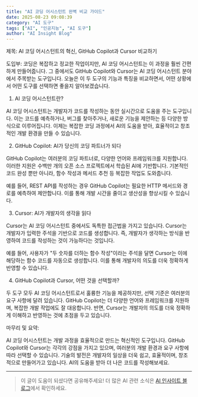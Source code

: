 ```yaml
---
title: "AI 코딩 어시스턴트 완벽 비교 가이드"
date: 2025-08-23 09:08:39
category: "AI 도구"
tags: ["AI", "인공지능", "AI 도구"]
author: "AI Insight Blog"
---
```


제목: AI 코딩 어시스턴트의 혁신, GitHub Copilot과 Cursor 비교하기

도입부: 
코딩은 복잡하고 정교한 작업이지만, AI 코딩 어시스턴트는 이 과정을 훨씬 간편하게 만들어줍니다. 그 중에서도 GitHub Copilot와 Cursor는 AI 코딩 어시스턴트 분야에서 주목받는 도구입니다. 오늘은 이 두 도구의 기능과 특징을 비교하면서, 어떤 상황에서 어떤 도구를 선택하면 좋을지 알아보겠습니다.

1. AI 코딩 어시스턴트란?

AI 코딩 어시스턴트는 개발자가 코드를 작성하는 동안 실시간으로 도움을 주는 도구입니다. 이는 코드를 예측하거나, 버그를 찾아주거나, 새로운 기능을 제안하는 등 다양한 방식으로 이루어집니다. 이제는 복잡한 코딩 과정에서 AI의 도움을 받아, 효율적이고 창조적인 개발 환경을 만들 수 있습니다.

2. GitHub Copilot: AI가 당신의 코딩 파트너가 되다

GitHub Copilot는 여러분의 코딩 파트너로, 다양한 언어와 프레임워크를 지원합니다. 이러한 지원은 수백만 개의 오픈 소스 프로젝트에서 학습된 AI에 기반합니다. 기본적인 코드 완성 뿐만 아니라, 함수 작성과 메서드 추천 등 복잡한 작업도 도와줍니다.

예를 들어, REST API를 작성하는 경우 GitHub Copilot는 필요한 HTTP 메서드와 경로를 예측하여 제안합니다. 이를 통해 개발 시간을 줄이고 생산성을 향상시킬 수 있습니다.

3. Cursor: AI가 개발자의 생각을 읽다

Cursor는 AI 코딩 어시스턴트 중에서도 독특한 접근법을 가지고 있습니다. Cursor는 개발자가 입력한 주석을 기반으로 코드를 생성합니다. 즉, 개발자가 생각하는 방식을 반영하여 코드를 작성하는 것이 가능하다는 것입니다.

예를 들어, 사용자가 "두 숫자를 더하는 함수 작성"이라는 주석을 달면 Cursor는 이에 해당하는 함수 코드를 자동으로 생성합니다. 이를 통해 개발자의 의도를 더욱 정확하게 반영할 수 있습니다.

4. GitHub Copilot과 Cursor, 어떤 것을 선택할까?

두 도구 모두 AI 코딩 어시스턴트로서 훌륭한 기능을 제공하지만, 선택 기준은 여러분의 요구 사항에 달려 있습니다. GitHub Copilot는 더 다양한 언어와 프레임워크를 지원하며, 복잡한 개발 작업에도 잘 대응합니다. 반면, Cursor는 개발자의 의도를 더욱 정확하게 이해하고 반영하는 것에 초점을 두고 있습니다.

마무리 및 요약: 

AI 코딩 어시스턴트는 개발 과정을 효율적으로 만드는 혁신적인 도구입니다. GitHub Copilot와 Cursor는 각각의 강점을 가지고 있으며, 여러분의 개발 환경과 요구 사항에 따라 선택할 수 있습니다. 기술의 발전은 개발자의 일상을 더욱 쉽고, 효율적이며, 창조적으로 만들어가고 있습니다. AI의 도움을 받아 더 나은 코드를 작성해보세요.

---

> 이 글이 도움이 되셨다면 공유해주세요! 
> 더 많은 AI 관련 소식은 [AI 인사이트 블로그](https://tonyhwang1004.github.io/ai-insight-blog)에서 확인하세요.
